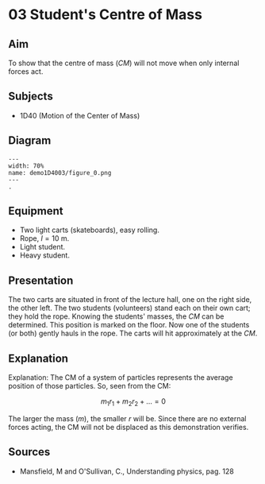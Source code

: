 # 03 Student's Centre of Mass 
  
## Aim   

To show that the centre of mass ($CM$) will not move when only internal forces act.    
  

## Subjects   

* 1D40 (Motion of the Center of Mass) 


## Diagram
    
```{figure} figures/figure_0.png  
---  
width: 70%  
name: demo1D4003/figure_0.png  
---  
.
``` 


## Equipment    

*  Two light carts (skateboards), easy rolling. 
*  Rope, $l=10\mathrm{~m}$. 
*  Light student. 
*  Heavy student.


## Presentation   

The two carts are situated in front of the lecture hall, one on the right side, the other left. The two students (volunteers) stand each on their own cart; they hold the rope. Knowing the students' masses, the $CM$ can be determined. This position is marked on the floor. Now one of the students (or both) gently hauls in the rope. The carts will hit approximately at the $CM$.    

  
## Explanation   

Explanation: The CM of a system of particles represents the average position of those particles. So, seen from the CM: 

$$m_{1} r_{1}+m_{2} r_{2}+\ldots=0$$

The larger the mass $(m)$, the smaller $r$ will be. Since there are no external forces acting, the CM will not be displaced as this demonstration verifies.


## Sources   

*  Mansfield, M and O'Sullivan, C., Understanding physics, pag. 128
  